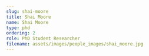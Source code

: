 ```yaml
---
slug: shai-moore
title: Shai Moore
name: Shai Moore
type: phd
ordering: 2
role: PhD Student Researcher
filename: assets/images/people_images/shai_moore.jpg
---
```


